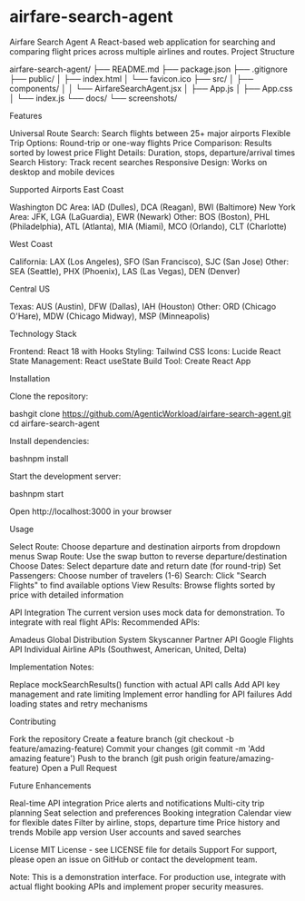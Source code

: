 # airfare-search-agent
Airfare Search Agent
A React-based web application for searching and comparing flight prices across multiple airlines and routes.
Project Structure

airfare-search-agent/
├── README.md
├── package.json
├── .gitignore
├── public/
│   ├── index.html
│   └── favicon.ico
├── src/
│   ├── components/
│   │   └── AirfareSearchAgent.jsx
│   ├── App.js
│   ├── App.css
│   └── index.js
└── docs/
    └── screenshots/


Features

Universal Route Search: Search flights between 25+ major airports
Flexible Trip Options: Round-trip or one-way flights
Price Comparison: Results sorted by lowest price
Flight Details: Duration, stops, departure/arrival times
Search History: Track recent searches
Responsive Design: Works on desktop and mobile devices

Supported Airports
East Coast

Washington DC Area: IAD (Dulles), DCA (Reagan), BWI (Baltimore)
New York Area: JFK, LGA (LaGuardia), EWR (Newark)
Other: BOS (Boston), PHL (Philadelphia), ATL (Atlanta), MIA (Miami), MCO (Orlando), CLT (Charlotte)

West Coast

California: LAX (Los Angeles), SFO (San Francisco), SJC (San Jose)
Other: SEA (Seattle), PHX (Phoenix), LAS (Las Vegas), DEN (Denver)

Central US

Texas: AUS (Austin), DFW (Dallas), IAH (Houston)
Other: ORD (Chicago O'Hare), MDW (Chicago Midway), MSP (Minneapolis)

Technology Stack

Frontend: React 18 with Hooks
Styling: Tailwind CSS
Icons: Lucide React
State Management: React useState
Build Tool: Create React App

Installation

Clone the repository:

bashgit clone https://github.com/AgenticWorkload/airfare-search-agent.git
cd airfare-search-agent

Install dependencies:

bashnpm install

Start the development server:

bashnpm start

Open http://localhost:3000 in your browser

Usage

Select Route: Choose departure and destination airports from dropdown menus
Swap Route: Use the swap button to reverse departure/destination
Choose Dates: Select departure date and return date (for round-trip)
Set Passengers: Choose number of travelers (1-6)
Search: Click "Search Flights" to find available options
View Results: Browse flights sorted by price with detailed information

API Integration
The current version uses mock data for demonstration. To integrate with real flight APIs:
Recommended APIs:

Amadeus Global Distribution System
Skyscanner Partner API
Google Flights API
Individual Airline APIs (Southwest, American, United, Delta)

Implementation Notes:

Replace mockSearchResults() function with actual API calls
Add API key management and rate limiting
Implement error handling for API failures
Add loading states and retry mechanisms

Contributing

Fork the repository
Create a feature branch (git checkout -b feature/amazing-feature)
Commit your changes (git commit -m 'Add amazing feature')
Push to the branch (git push origin feature/amazing-feature)
Open a Pull Request

Future Enhancements

 Real-time API integration
 Price alerts and notifications
 Multi-city trip planning
 Seat selection and preferences
 Booking integration
 Calendar view for flexible dates
 Filter by airline, stops, departure time
 Price history and trends
 Mobile app version
 User accounts and saved searches

License
MIT License - see LICENSE file for details
Support
For support, please open an issue on GitHub or contact the development team.

Note: This is a demonstration interface. For production use, integrate with actual flight booking APIs and implement proper security measures.
